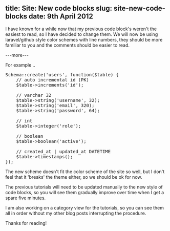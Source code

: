 title: Site: New code blocks
slug: site-new-code-blocks
date: 9th April 2012
-------------------

I have known for a while now that my previous code block's weren't the easiest to read, so I have decided to change them. We will now be using laravel/github style color schemes with line numbers, they should be more familiar to you and the comments should be easier to read.

---more---

For example ..

<pre>
Schema::create('users', function($table) {
    // auto incremental id (PK)
    $table->increments('id');

    // varchar 32
    $table->string('username', 32);
    $table->string('email', 320);
    $table->string('password', 64);

    // int
    $table->integer('role');

    // boolean
    $table->boolean('active');

    // created_at | updated_at DATETIME
    $table->timestamps();
});
</pre>

The new scheme doesn't fit the color scheme of the site so well, but I don't feel that it 'breaks' the theme either, so we should be ok for now.

The previous tutorials will need to be updated manually to the new style of code blocks, so you will see them gradually improve over time when I get a spare five minutes.

I am also working on a category view for the tutorials, so you can see them all in order without my other blog posts interrupting the procedure.

Thanks for reading!
